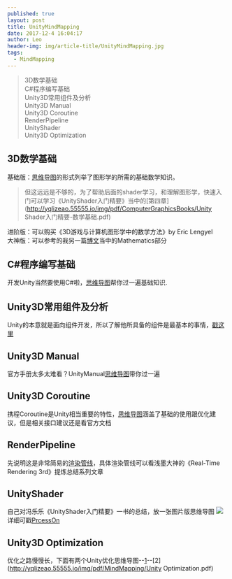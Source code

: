 ```yaml
---
published: true
layout: post
title: UnityMindMapping
date: 2017-12-4 16:04:17
author: Leo
header-img: img/article-title/UnityMindMapping.jpg
tags:
  - MindMapping
---
```

> 3D数学基础<br>
> C#程序编写基础<br>
> Unity3D常用组件及分析<br>
> Unity3D Manual<br>
> Unity3D Coroutine<br>
> RenderPipeline<br>
> UnityShader<br>
> Unity3D Optimization<br>

## 3D数学基础

基础版：[思维导图](http://yqlizeao.55555.io/img/pdf/MindMapping/3D数学基础.pdf)的形式列举了图形学的所需的基础数学知识。<br>
> 但这远远是不够的，为了帮助后面的shader学习，和理解图形学，快速入门可以学习《UnityShader入门精要》当中的[第四章](http://yqlizeao.55555.io/img/pdf/ComputerGraphicsBooks/Unity Shader入门精要-数学基础.pdf)<br>

进阶版：可以购买《3D游戏与计算机图形学中的数学方法》by Eric Lengyel<br>
大神版：可以参考的我另一篇[博文](http://yqlizeao.55555.io/2017/12/04/Unity-Mind-Mapping/)当中的Mathematics部分

## C#程序编写基础

开发Unity当然要使用C#啦，[思维导图](http://yqlizeao.55555.io/img/pdf/MindMapping/程序语言编写基础.pdf)帮你过一遍基础知识.

## Unity3D常用组件及分析

Unity的本意就是面向组件开发，所以了解他所具备的组件是最基本的事情，[戳这里](http://yqlizeao.55555.io/img/pdf/MindMapping/Unity3D常用组件及分析.pdf)

## Unity3D Manual

官方手册太多太难看？UnityManual[思维导图](http://yqlizeao.55555.io/img/pdf/MindMapping/Unity3D手册.pdf)带你过一遍

## Unity3D Coroutine

携程Coroutine是Unity相当重要的特性，[思维导图](http://yqlizeao.55555.io/img/pdf/MindMapping/Unity3D协程Coroutine.pdf)涵盖了基础的使用跟优化建议，但是相关接口建议还是看官方文档

## RenderPipeline

先说明这是非常简易的[渲染管线](http://yqlizeao.55555.io/img/pdf/MindMapping/渲染管线.pdf)，具体渲染管线可以看浅墨大神的《Real-Time Rendering 3rd》提炼总结系列文章

## UnityShader 

自己对冯乐乐《UnityShader入门精要》一书的总结，放一张图片版思维导图
![](http://yqlizeao.55555.io/img/pdf/MindMapping/UnityShader入门精要.jpg)
详细可戳[PrcessOn](https://www.processon.com/view/link/59ba4824e4b00e5d38da15e2)

## Unity3D Optimization

优化之路慢慢长，下面有两个Unity优化思维导图--[1](http://yqlizeao.55555.io/img/pdf/MindMapping/Unity性能优化.pdf)--[2](http://yqlizeao.55555.io/img/pdf/MindMapping/Unity Optimization.pdf)